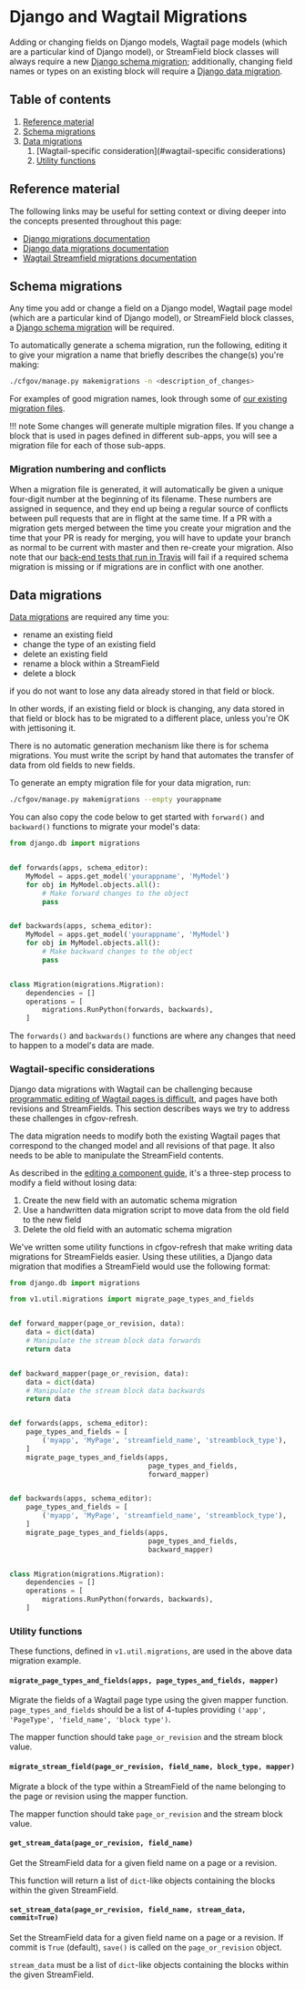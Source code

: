 # Django and Wagtail Migrations

Adding or changing fields on Django models, Wagtail page models
(which are a particular kind of Django model), or StreamField block classes
will always require a new [Django schema migration](#schema-migrations);
additionally, changing field names or types on an existing block will require a
[Django data migration](#data-migrations).


## Table of contents

1. [Reference material](#reference-material)
1. [Schema migrations](#schema-migrations)
1. [Data migrations](#data-migrations)
   1. [Wagtail-specific consideration](#wagtail-specific considerations)
   1. [Utility functions](#utility-functions)


## Reference material

The following links may be useful for setting context or diving deeper
into the concepts presented throughout this page:

- [Django migrations documentation](https://docs.djangoproject.com/en/1.11/topics/migrations/)
- [Django data migrations documentation](https://docs.djangoproject.com/en/1.11/topics/migrations/#data-migrations)
- [Wagtail Streamfield migrations documentation](https://docs.wagtail.io/en/v1.13.4/topics/streamfield.html#migrations)


## Schema migrations

Any time you add or change a field on a Django model, Wagtail page model
(which are a particular kind of Django model), or StreamField block classes, a
[Django schema migration](https://docs.djangoproject.com/en/1.11/topics/migrations)
will be required.

To automatically generate a schema migration,
run the following, editing it to give your migration a name
that briefly describes the change(s) you're making:

```bash
./cfgov/manage.py makemigrations -n <description_of_changes>
```

For examples of good migration names, look through some of
[our existing migration files](https://github.com/cfpb/cfgov-refresh/tree/master/cfgov/v1/migrations).

!!! note
    Some changes will generate multiple migration files.
    If you change a block that is used in pages defined in different sub-apps,
    you will see a migration file for each of those sub-apps.

### Migration numbering and conflicts

When a migration file is generated, it will automatically be given
a unique four-digit number at the beginning of its filename.
These numbers are assigned in sequence, and they end up being
a regular source of conflicts between pull requests
that are in flight at the same time.
If a PR with a migration gets merged between the time you create your migration
and the time that your PR is ready for merging,
you will have to update your branch as normal to be current with master
and then re-create your migration.
Also note that our [back-end tests that run in Travis](../travis/)
will fail if a required schema migration is missing or if
migrations are in conflict with one another.


## Data migrations

[Data migrations](https://docs.djangoproject.com/en/1.11/topics/migrations/#data-migrations)
are required any time you:

- rename an existing field
- change the type of an existing field
- delete an existing field
- rename a block within a StreamField
- delete a block

if you do not want to lose any data already stored in that field or block.

In other words, if an existing field or block is changing,
any data stored in that field or block has to be migrated to a different place,
unless you're OK with jettisoning it.

There is no automatic generation mechanism like there is for schema migrations.
You must write the script by hand that automates the transfer of data
from old fields to new fields.

To generate an empty migration file for your data migration, run:

```bash
./cfgov/manage.py makemigrations --empty yourappname
```

You can also copy the code below to get started with
`forward()` and `backward()` functions to migrate your model's data:

```python
from django.db import migrations


def forwards(apps, schema_editor):
    MyModel = apps.get_model('yourappname', 'MyModel')
    for obj in MyModel.objects.all():
        # Make forward changes to the object
        pass


def backwards(apps, schema_editor):
    MyModel = apps.get_model('yourappname', 'MyModel')
    for obj in MyModel.objects.all():
        # Make backward changes to the object
        pass


class Migration(migrations.Migration):
    dependencies = []
    operations = [
        migrations.RunPython(forwards, backwards),
    ]
```

The `forwards()` and `backwards()` functions are where any changes
that need to happen to a model's data are made.


### Wagtail-specific considerations

Django data migrations with Wagtail can be challenging because
[programmatic editing of Wagtail pages is difficult](https://github.com/wagtail/wagtail/issues/1101),
and pages have both revisions and StreamFields.
This section describes ways we try to address these challenges in cfgov-refresh.

The data migration needs to modify both the existing Wagtail pages
that correspond to the changed model and all revisions of that page.
It also needs to be able to manipulate the StreamField contents.


As described in the
[editing a component guide](../editing-components/#editing-a-field),
it's a three-step process to modify a field without losing data:

1. Create the new field with an automatic schema migration
2. Use a handwritten data migration script to move data
   from the old field to the new field
3. Delete the old field with an automatic schema migration

We've written some utility functions in cfgov-refresh
that make writing data migrations for StreamFields easier.
Using these utilities, a Django data migration that modifies a StreamField
would use the following format:

```python
from django.db import migrations

from v1.util.migrations import migrate_page_types_and_fields


def forward_mapper(page_or_revision, data):
    data = dict(data)
    # Manipulate the stream block data forwards
    return data


def backward_mapper(page_or_revision, data):
    data = dict(data)
    # Manipulate the stream block data backwards
    return data


def forwards(apps, schema_editor):
    page_types_and_fields = [
        ('myapp', 'MyPage', 'streamfield_name', 'streamblock_type'),
    ]
    migrate_page_types_and_fields(apps,
                                  page_types_and_fields,
                                  forward_mapper)


def backwards(apps, schema_editor):
    page_types_and_fields = [
        ('myapp', 'MyPage', 'streamfield_name', 'streamblock_type'),
    ]
    migrate_page_types_and_fields(apps,
                                  page_types_and_fields,
                                  backward_mapper)


class Migration(migrations.Migration):
    dependencies = []
    operations = [
        migrations.RunPython(forwards, backwards),
    ]
```

### Utility functions

These functions, defined in `v1.util.migrations`,
are used in the above data migration example.

#### `migrate_page_types_and_fields(apps, page_types_and_fields, mapper)`

Migrate the fields of a Wagtail page type using the given mapper function.
`page_types_and_fields` should be a list of 4-tuples providing
`('app', 'PageType', 'field_name', 'block type')`.

The mapper function should take `page_or_revision` and the stream block value.

#### `migrate_stream_field(page_or_revision, field_name, block_type, mapper)`

Migrate a block of the type within a StreamField of the name
belonging to the page or revision using the mapper function.

The mapper function should take `page_or_revision` and the stream block value.

#### `get_stream_data(page_or_revision, field_name)`

Get the StreamField data for a given field name on a page or a revision.

This function will return a list of `dict`-like objects
containing the blocks within the given StreamField.

#### `set_stream_data(page_or_revision, field_name, stream_data, commit=True)`

Set the StreamField data for a given field name on a page or a revision.
If commit is `True` (default),
`save()` is called on the `page_or_revision` object.

`stream_data` must be a list of `dict`-like objects
containing the blocks within the given StreamField.
